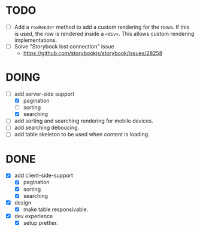 # TODO

- [ ] Add a `rowRender` method to add a custom rendering for the rows. If this is used, the row is rendered inside a `<div>`. This allows custom rendering implementations.
- [ ] Solve "Storybook lost connection" issue
  - https://github.com/storybookjs/storybook/issues/28258

# DOING

- [ ] add server-side support
  - [x] pagination
  - [ ] sorting
  - [x] searching
- [ ] add sorting and searching rendering for mobile devices.
- [ ] add searching deboucing.
- [ ] add table skeleton to be used when content is loading.

# DONE

- [x] add client-side-support
  - [x] pagination
  - [x] sorting
  - [x] searching
- [x] design
  - [x] make table responsivable.
- [x] dev experience
  - [x] setup prettier.
